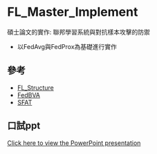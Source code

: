 # FL_Master_Implement
碩士論文的實作: 聯邦學習系統與對抗樣本攻擊的防禦
* 以FedAvg與FedProx為基礎進行實作
  
## 參考
- [FL_Structure](https://github.com/ki-ljl/FedProx-PyTorch)
- [FedBVA](https://github.com/jwu4sml/FedBVA)
- [SFAT](https://github.com/ZFancy/SFAT)

## 口試ppt
[Click here to view the PowerPoint presentation](oral_exam.pptx)
